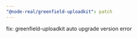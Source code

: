 ```yaml
---
"@node-real/greenfield-uploadkit": patch
---
```


fix: greenfield-uploadkit auto upgrade version error
